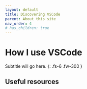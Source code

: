 ```yaml
---
layout: default
title: Discovering VSCode
parent: About this site
nav_order: 4
# has_children: true
---
```


# How I use VSCode
Subtitle will go here.
{: .fs-6 .fw-300 }

## Useful resources